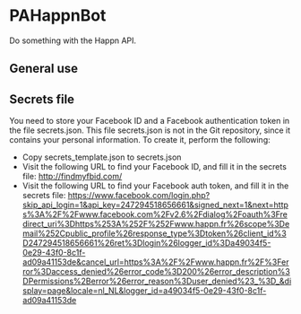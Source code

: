 # PAHappnBot
Do something with the Happn API.

## General use

## Secrets file

You need to store your Facebook ID and a Facebook authentication token in the file secrets.json.
This file secrets.json is not in the Git repository, since it contains your personal information.
To create it, perform the following:

- Copy secrets_template.json to secrets.json
- Visit the following URL to find your Facebook ID, and fill it in the secrets file:
    http://findmyfbid.com/
- Visit the following URL to find your Facebook auth token, and fill it in the secrets file:
    https://www.facebook.com/login.php?skip_api_login=1&api_key=247294518656661&signed_next=1&next=https%3A%2F%2Fwww.facebook.com%2Fv2.6%2Fdialog%2Foauth%3Fredirect_uri%3Dhttps%253A%252F%252Fwww.happn.fr%26scope%3Demail%252Cpublic_profile%26response_type%3Dtoken%26client_id%3D247294518656661%26ret%3Dlogin%26logger_id%3Da49034f5-0e29-43f0-8c1f-ad09a41153de&cancel_url=https%3A%2F%2Fwww.happn.fr%2F%3Ferror%3Daccess_denied%26error_code%3D200%26error_description%3DPermissions%2Berror%26error_reason%3Duser_denied%23_%3D_&display=page&locale=nl_NL&logger_id=a49034f5-0e29-43f0-8c1f-ad09a41153de